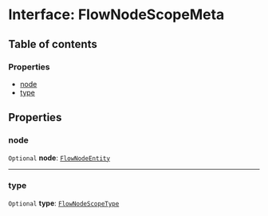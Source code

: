 # Interface: FlowNodeScopeMeta

## Table of contents

### Properties

* [node](/auto-docs/fixed-layout-editor/interfaces/FlowNodeScopeMeta.md#node)
* [type](/auto-docs/fixed-layout-editor/interfaces/FlowNodeScopeMeta.md#type)

## Properties

### node

`Optional` **node**: [`FlowNodeEntity`](/auto-docs/fixed-layout-editor/classes/FlowNodeEntity-1.md)

***

### type

`Optional` **type**: [`FlowNodeScopeType`](/auto-docs/fixed-layout-editor/enums/FlowNodeScopeType.md)
